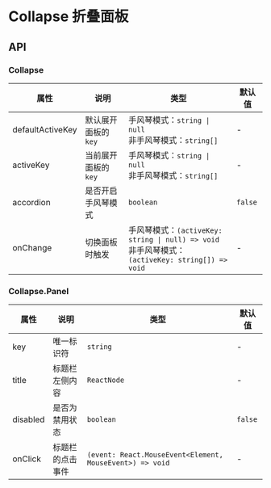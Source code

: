 # Collapse 折叠面板

<code src="./demos/index.tsx"></code>

## API

### Collapse

| 属性             | 说明                 | 类型                                                                                                   | 默认值  |
| ---------------- | -------------------- | ------------------------------------------------------------------------------------------------------ | ------- |
| defaultActiveKey | 默认展开面板的 `key` | 手风琴模式：`string \| null` <br/>非手风琴模式：`string[]`                                             | -       |
| activeKey        | 当前展开面板的 `key` | 手风琴模式：`string \| null` <br/>非手风琴模式：`string[]`                                             | -       |
| accordion        | 是否开启手风琴模式   | `boolean`                                                                                              | `false` |
| onChange         | 切换面板时触发       | 手风琴模式：`(activeKey: string \| null) => void` <br /> 非手风琴模式：`(activeKey: string[]) => void` | -       |

### Collapse.Panel

| 属性           | 说明                        | 类型                                                     | 默认值  |
| -------------- | --------------------------- | -------------------------------------------------------- | ------- |
| key            | 唯一标识符                  | `string`                                                 | -       |
| title          | 标题栏左侧内容              | `ReactNode`                                              | -       |
| disabled       | 是否为禁用状态              | `boolean`                                                | `false` |
| onClick        | 标题栏的点击事件            | `(event: React.MouseEvent<Element, MouseEvent>) => void` | -       |
